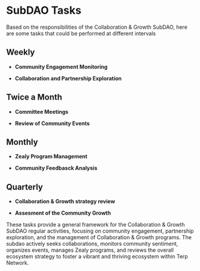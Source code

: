 # SubDAO Tasks

Based on the responsibilities of the Collaboration & Growth SubDAO, here are some tasks that could be performed at different intervals

## Weekly

- **Community Engagement Monitoring**

- **Collaboration and Partnership Exploration**

## Twice a Month

- **Committee Meetings**

- **Review of Community Events**

## Monthly

- **Zealy Program Management**

- **Community Feedbasck Analysis**

## Quarterly

- **Collaboration & Growth strategy review**

- **Assesment of the Community Growth**

These tasks provide a general framework for the Collaboration & Growth SubDAO regular activities, focusing on community engagement, partnership exploration, and the management of Collaboration & Growth programs. The subdao actively seeks collaborations, monitors community sentiment, organizes events, manages Zealy programs, and reviews the overall ecosystem strategy to foster a vibrant and thriving ecosystem within Terp Network.
